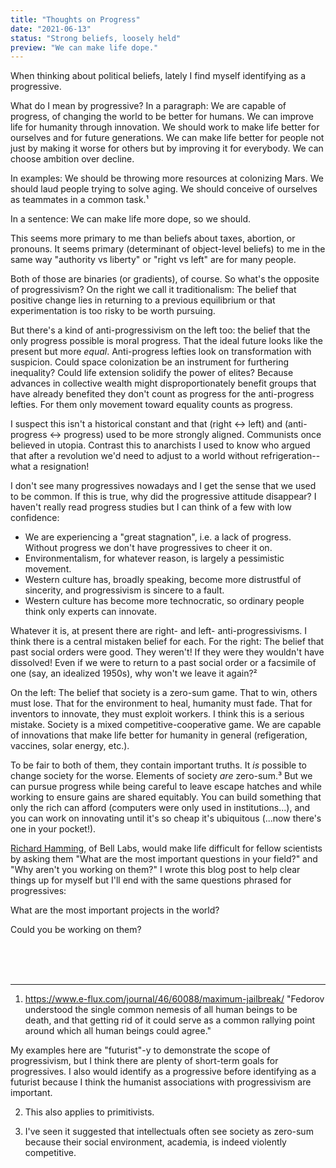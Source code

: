 ```yaml
---
title: "Thoughts on Progress"
date: "2021-06-13"
status: "Strong beliefs, loosely held"
preview: "We can make life dope."
---
```


When thinking about political beliefs, lately I find myself identifying as a progressive. 

What do I mean by progressive? In a paragraph: We are capable of progress, of changing the world to be better for humans. We can improve life for humanity through innovation. We should work to make life better for ourselves and for future generations. We can make life better for people not just by making it worse for others but by improving it for everybody. We can choose ambition over decline. 

In examples: We should be throwing more resources at colonizing Mars. We should laud people trying to solve aging. We should conceive of ourselves as teammates in a common task.¹

In a sentence: We can make life more dope, so we should.

This seems more primary to me than beliefs about taxes, abortion, or pronouns. It seems primary (determinant of object-level beliefs) to me in the same way "authority vs liberty" or "right vs left" are for many people.

Both of those are binaries (or gradients), of course. So what's the opposite of progressivism?  On the right we call it traditionalism: The belief that positive change lies in returning to a previous equilibrium or that experimentation is too risky to be worth pursuing.  

But there's a kind of anti-progressivism on the left too: the belief that the only progress possible is moral progress. That the ideal future looks like the present but more _equal_. Anti-progress lefties look on transformation with suspicion. Could space colonization be an instrument for furthering inequality? Could life extension solidify the power of elites? Because advances in collective wealth might disproportionately benefit groups that have already benefited they don't count as progress for the anti-progress lefties. For them only movement toward equality counts as progress.

I suspect this isn't a historical constant and that (right <-> left) and (anti-progress <-> progress) used to be more strongly aligned. Communists once believed in utopia. Contrast this to anarchists I used to know who argued that after a revolution we'd need to adjust to a world without refrigeration--what a resignation! 

I don't see many progressives nowadays and I get the sense that we used to be common. If this is true, why did the progressive attitude disappear? I haven't really read progress studies but I can think of a few with low confidence:
- We are experiencing a "great stagnation", i.e. a lack of progress. Without progress we don't have progressives to cheer it on. 
- Environmentalism, for whatever reason, is largely a pessimistic movement. 
- Western culture has, broadly speaking, become more distrustful of sincerity, and progressivism is sincere to a fault. 
- Western culture has become more technocratic, so ordinary people think only experts can innovate. 

Whatever it is, at present there are right- and left- anti-progressivisms. I think there is a central mistaken belief for each. For the right: The belief that past social orders were good. They weren't! If they were they wouldn't have dissolved! Even if we were to return to a past social order or a facsimile of one (say, an idealized 1950s), why won't we leave it again?²

On the left: The belief that society is a zero-sum game. That to win, others must lose. That for the environment to heal, humanity must fade. That for inventors to innovate, they must exploit workers. I think this is a serious mistake. Society is a mixed competitive-cooperative game. We are capable of innovations that make life better for humanity in general (refigeration, vaccines, solar energy, etc.). 

To be fair to both of them, they contain important truths. It _is_ possible to change society for the worse. Elements of society _are_ zero-sum.³ But we can pursue progress while being careful to leave escape hatches and while working to ensure gains are shared equitably. You can build something that only the rich can afford (computers were only used in institutions...), and you can work on innovating until it's so cheap it's ubiquitous (...now there's one in your pocket!). 

[Richard Hamming](http://www.paulgraham.com/hamming.html), of Bell Labs, would make life difficult for fellow scientists by asking them "What are the most important questions in your field?" and "Why aren't you working on them?" I wrote this blog post to help clear things up for myself but I'll end with the same questions phrased for progressives:

What are the most important projects in the world?

Could you be working on them? 

<br/>
<br/>
<br/>



---

1. https://www.e-flux.com/journal/46/60088/maximum-jailbreak/
"Fedorov understood the single common nemesis of all human beings to be death, and that getting rid of it could serve as a common rallying point around which all human beings could agree."

My examples here are "futurist"-y to demonstrate the scope of progressivism, but I think there are plenty of short-term goals for progressives. I also would identify as a progressive before identifying as a futurist because I think the humanist associations with progressivism are important.

2. This also applies to primitivists.

3. I've seen it suggested that intellectuals often see society as zero-sum because their social environment, academia, is indeed violently competitive. 

